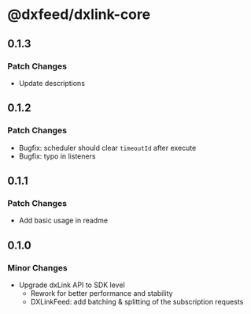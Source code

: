 # @dxfeed/dxlink-core

## 0.1.3

### Patch Changes

- Update descriptions

## 0.1.2

### Patch Changes

- Bugfix: scheduler should clear `timeoutId` after execute
- Bugfix: typo in listeners

## 0.1.1

### Patch Changes

- Add basic usage in readme

## 0.1.0

### Minor Changes

- Upgrade dxLink API to SDK level
  - Rework for better performance and stability
  - DXLinkFeed: add batching & splitting of the subscription requests
